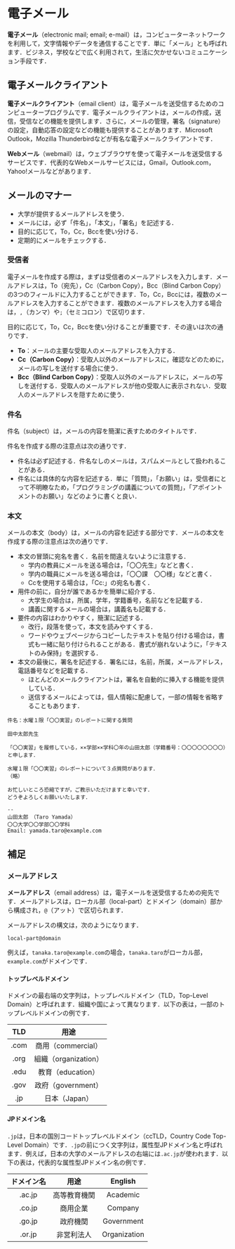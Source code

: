 # 電子メール

**電子メール**（electronic mail; email; e-mail）は，コンピューターネットワークを利用して，文字情報やデータを通信することです．単に「メール」とも呼ばれます．ビジネス，学校などで広く利用されて，生活に欠かせないコミュニケーション手段です．

## 電子メールクライアント

**電子メールクライアント**（email client）は，電子メールを送受信するためのコンピュータープログラムです．電子メールクライアントは，メールの作成，送信，受信などの機能を提供します．さらに，メールの管理，署名（signature）の設定，自動応答の設定などの機能も提供することがあります．Microsoft Outlook，Mozilla Thunderbirdなどが有名な電子メールクライアントです．

**Webメール**（webmail）は，ウェブブラウザを使って電子メールを送受信するサービスです．代表的なWebメールサービスには，Gmail，Outlook.com，Yahoo!メールなどがあります．

## メールのマナー

- 大学が提供するメールアドレスを使う．
- メールには，必ず「件名」，「本文」，「署名」を記述する．
- 目的に応じて，To，Cc，Bccを使い分ける．
- 定期的にメールをチェックする．

### 受信者

電子メールを作成する際は，まずは受信者のメールアドレスを入力します．メールアドレスは，To（宛先），Cc（Carbon Copy），Bcc（Blind Carbon Copy）の3つのフィールドに入力することができます．To，Cc，Bccには，複数のメールアドレスを入力することができます．複数のメールアドレスを入力する場合は，`,`（カンマ）や`;`（セミコロン）で区切ります．

目的に応じて，To，Cc，Bccを使い分けることが重要です．その違いは次の通りです．

- **To**：メールの主要な受取人のメールアドレスを入力する．
- **Cc（Carbon Copy）**：受取人以外のメールアドレスに，確認などのために，メールの写しを送付する場合に使う．
- **Bcc（Blind Carbon Copy）**：受取人以外のメールアドレスに，メールの写しを送付する．受取人のメールアドレスが他の受取人に表示されない．受取人のメールアドレスを隠すために使う．

### 件名

件名（subject）は，メールの内容を簡潔に表すためのタイトルです．

件名を作成する際の注意点は次の通りです．

- 件名は必ず記述する．件名なしのメールは，スパムメールとして扱われることがある．
- 件名には具体的な内容を記述する．単に「質問」，「お願い」は，受信者にとって不明瞭なため，「プログラミングの講義についての質問」，「アポイントメントのお願い」などのように書くと良い．

### 本文

メールの本文（body）は，メールの内容を記述する部分です．メールの本文を作成する際の注意点は次の通りです．

- 本文の冒頭に宛名を書く．名前を間違えないように注意する．
  - 学内の教員にメールを送る場合は，「〇〇先生」などと書く．
  - 学内の職員にメールを送る場合は，「〇〇課　〇〇様」などと書く．
  - Ccを使用する場合は，「Cc:」の宛名も書く．
- 用件の前に，自分が誰であるかを簡単に紹介する．
  - 大学生の場合は，所属，学年，学籍番号，名前などを記載する．
  - 講義に関するメールの場合は，講義名も記載する．
- 要件の内容はわかりやすく，簡潔に記述する．
  - 改行，段落を使って，本文を読みやすくする．
  - ワードやウェブページからコピーしたテキストを貼り付ける場合は，書式も一緒に貼り付けられることがある．書式が崩れないように，「テキストのみ保持」を選択する．
- 本文の最後に，署名を記述する．署名には，名前，所属，メールアドレス，電話番号などを記載する．
  - ほとんどのメールクライアントは，署名を自動的に挿入する機能を提供している．
  - 送信するメールによっては，個人情報に配慮して，一部の情報を省略することもあります．

```plaintext
件名：水曜１限「〇〇実習」のレポートに関する質問

田中太郎先生

「〇〇実習」を履修している，××学部××学科〇年の山田太郎（学籍番号：〇〇〇〇〇〇〇〇）と申します．

水曜１限「〇〇実習」のレポートについて３点質問があります．
（略）

お忙しいところ恐縮ですが，ご教示いただけますと幸いです．
どうぞよろしくお願いいたします．

--
山田太郎　（Taro Yamada）
〇〇大学〇〇学部〇〇学科
Email: yamada.taro@example.com
```

## 補足

### メールアドレス

**メールアドレス**（email address）は，電子メールを送受信するための宛先です．メールアドレスは，ローカル部（local-part）とドメイン（domain）部から構成され，`@`（アット）で区切られます．

メールアドレスの構文は，次のようになります．

```
local-part@domain
```

例えば，`tanaka.taro@example.com`の場合，`tanaka.taro`がローカル部，`example.com`がドメインです．

#### トップレベルドメイン

ドメインの最右端の文字列は，トップレベルドメイン（TLD，Top-Level Domain）と呼ばれます．組織や国によって異なります．以下の表は，一部のトップレベルドメインの例です．

|  TLD  |         用途         |
| :---: | :------------------: |
| .com  |  商用（commercial）  |
| .org  | 組織（organization） |
| .edu  |  教育（education）   |
| .gov  |  政府（government）  |
|  .jp  |    日本（Japan）     |

#### JPドメイン名

`.jp`は，日本の国別コードトップレベルドメイン（ccTLD，Country Code Top-Level Domain）です．`.jp`の前につく文字列は，属性型JPドメイン名と呼ばれます．例えば，日本の大学のメールアドレスの右端には`.ac.jp`が使われます．以下の表は，代表的な属性型JPドメイン名の例です．

| ドメイン名 |     用途     |   English    |
| :--------: | :----------: | :----------: |
|   .ac.jp   | 高等教育機関 |   Academic   |
|   .co.jp   |   商用企業   |   Company    |
|   .go.jp   |   政府機関   |  Government  |
|   .or.jp   |  非営利法人  | Organization |
